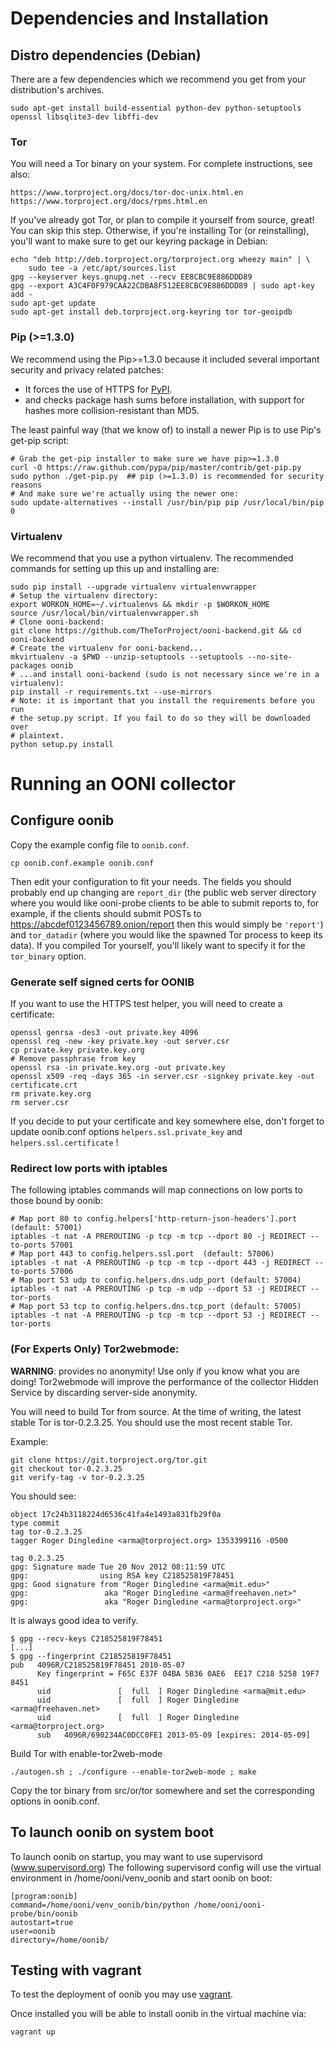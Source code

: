 # Dependencies and Installation

## Distro dependencies (Debian)
There are a few dependencies which we recommend you get from your
distribution's archives.

```
sudo apt-get install build-essential python-dev python-setuptools openssl libsqlite3-dev libffi-dev
```

### Tor
You will need a Tor binary on your system. For complete instructions, see also:

```
https://www.torproject.org/docs/tor-doc-unix.html.en
https://www.torproject.org/docs/rpms.html.en
```

If you've already got Tor, or plan to compile it yourself from source, great!
You can skip this step. Otherwise, if you're installing Tor (or reinstalling),
you'll want to make sure to get our keyring package in Debian:

```
echo "deb http://deb.torproject.org/torproject.org wheezy main" | \
    sudo tee -a /etc/apt/sources.list
gpg --keyserver keys.gnupg.net --recv EE8CBC9E886DDD89
gpg --export A3C4F0F979CAA22CDBA8F512EE8CBC9E886DDD89 | sudo apt-key add -
sudo apt-get update
sudo apt-get install deb.torproject.org-keyring tor tor-geoipdb
```

### Pip (>=1.3.0)
We recommend using the Pip>=1.3.0 because it included several important
security and privacy related patches:

 * It forces the use of HTTPS for [PyPI](pypi.python.org).
 * and checks package hash sums before installation, with support for hashes
   more collision-resistant than MD5.

The least painful way (that we know of) to install a newer Pip is to use Pip's
get-pip script:

```
# Grab the get-pip installer to make sure we have pip>=1.3.0
curl -O https://raw.github.com/pypa/pip/master/contrib/get-pip.py
sudo python ./get-pip.py  ## pip (>=1.3.0) is recommended for security reasons
# And make sure we're actually using the newer one:
sudo update-alternatives --install /usr/bin/pip pip /usr/local/bin/pip 0
```

### Virtualenv
We recommend that you use a python virtualenv. The recommended commands for
setting up this up and installing are:

```
sudo pip install --upgrade virtualenv virtualenvwrapper
# Setup the virtualenv directory:
export WORKON_HOME=~/.virtualenvs && mkdir -p $WORKON_HOME
source /usr/local/bin/virtualenvwrapper.sh
# Clone ooni-backend:
git clone https://github.com/TheTorProject/ooni-backend.git && cd ooni-backend
# Create the virtualenv for ooni-backend...
mkvirtualenv -a $PWD --unzip-setuptools --setuptools --no-site-packages oonib
# ...and install ooni-backend (sudo is not necessary since we're in a virtualenv):
pip install -r requirements.txt --use-mirrors
# Note: it is important that you install the requirements before you run
# the setup.py script. If you fail to do so they will be downloaded over
# plaintext.
python setup.py install
```

# Running an OONI collector

## Configure oonib

Copy the example config file to ```oonib.conf```.

```
cp oonib.conf.example oonib.conf
```

Then edit your configuration to fit your needs. The fields you should probably
end up changing are ```report_dir``` (the public web server directory where you
would like ooni-probe clients to be able to submit reports to, for example, if
the clients should submit POSTs to https://abcdef0123456789.onion/report then
this would simply be ```'report'```) and ```tor_datadir``` (where you would
like the spawned Tor process to keep its data). If you compiled Tor yourself,
you'll likely want to specify it for the ```tor_binary``` option.

### Generate self signed certs for OONIB
If you want to use the HTTPS test helper, you will need to create a certificate:

```
openssl genrsa -des3 -out private.key 4096
openssl req -new -key private.key -out server.csr
cp private.key private.key.org
# Remove passphrase from key
openssl rsa -in private.key.org -out private.key
openssl x509 -req -days 365 -in server.csr -signkey private.key -out certificate.crt
rm private.key.org
rm server.csr
```

If you decide to put your certificate and key somewhere else, don't forget to
update oonib.conf options ```helpers.ssl.private_key``` and ```helpers.ssl.certificate``` !

### Redirect low ports with iptables
The following iptables commands will map connections on low ports to those
bound by oonib:

```
# Map port 80 to config.helpers['http-return-json-headers'].port  (default: 57001)
iptables -t nat -A PREROUTING -p tcp -m tcp --dport 80 -j REDIRECT --to-ports 57001
# Map port 443 to config.helpers.ssl.port  (default: 57006)
iptables -t nat -A PREROUTING -p tcp -m tcp --dport 443 -j REDIRECT --to-ports 57006
# Map port 53 udp to config.helpers.dns.udp_port (default: 57004)
iptables -t nat -A PREROUTING -p tcp -m udp --dport 53 -j REDIRECT --tor-ports
# Map port 53 tcp to config.helpers.dns.tcp_port (default: 57005)
iptables -t nat -A PREROUTING -p tcp -m tcp --dport 53 -j REDIRECT --tor-ports
```

### (For Experts Only) Tor2webmode:
**WARNING**: provides no anonymity! Use only if you know what you are doing!
Tor2webmode will improve the performance of the collector Hidden Service by
discarding server-side anonymity.

You will need to build Tor from source. At the time of writing, the latest
stable Tor is tor-0.2.3.25. You should use the most recent stable Tor.

Example:

```
git clone https://git.torproject.org/tor.git
git checkout tor-0.2.3.25
git verify-tag -v tor-0.2.3.25
```

You should see:

```
object 17c24b3118224d6536c41fa4e1493a831fb29f0a
type commit
tag tor-0.2.3.25
tagger Roger Dingledine <arma@torproject.org> 1353399116 -0500

tag 0.2.3.25
gpg: Signature made Tue 20 Nov 2012 08:11:59 UTC
gpg:                using RSA key C218525819F78451
gpg: Good signature from "Roger Dingledine <arma@mit.edu>"
gpg:                 aka "Roger Dingledine <arma@freehaven.net>"
gpg:                 aka "Roger Dingledine <arma@torproject.org>"
```

It is always good idea to verify.

```
$ gpg --recv-keys C218525819F78451
[...]
$ gpg --fingerprint C218525819F78451
pub   4096R/C218525819F78451 2010-05-07
      Key fingerprint = F65C E37F 04BA 5B36 0AE6  EE17 C218 5258 19F7 8451
      uid               [  full  ] Roger Dingledine <arma@mit.edu>
      uid               [  full  ] Roger Dingledine <arma@freehaven.net>
      uid               [  full  ] Roger Dingledine <arma@torproject.org>
      sub   4096R/690234AC0DCC0FE1 2013-05-09 [expires: 2014-05-09]
```

Build Tor with enable-tor2web-mode

```
./autogen.sh ; ./configure --enable-tor2web-mode ; make
```

Copy the tor binary from src/or/tor somewhere and set the corresponding
options in oonib.conf.

## To launch oonib on system boot
To launch oonib on startup, you may want to use supervisord (www.supervisord.org)
The following supervisord config will use the virtual environment in
/home/ooni/venv_oonib and start oonib on boot:

```
[program:oonib]
command=/home/ooni/venv_oonib/bin/python /home/ooni/ooni-probe/bin/oonib
autostart=true
user=oonib
directory=/home/oonib/
```

## Testing with vagrant

To test the deployment of oonib you may use [vagrant](http://www.vagrantup.com).

Once installed you will be able to install oonib in the virtual machine via:

```
vagrant up
```
